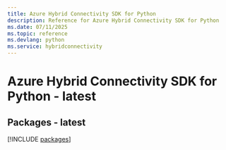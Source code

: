 ```yaml
---
title: Azure Hybrid Connectivity SDK for Python
description: Reference for Azure Hybrid Connectivity SDK for Python
ms.date: 07/11/2025
ms.topic: reference
ms.devlang: python
ms.service: hybridconnectivity
---
```

# Azure Hybrid Connectivity SDK for Python - latest
## Packages - latest
[!INCLUDE [packages](hybrid-connectivity-index.md)]